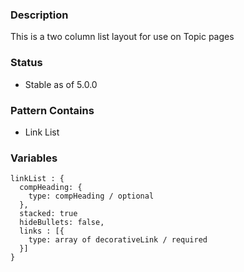 ### Description
This is a two column list layout for use on Topic pages

### Status
* Stable as of 5.0.0

### Pattern Contains
* Link List


### Variables
~~~
linkList : {
  compHeading: {
    type: compHeading / optional
  },
  stacked: true
  hideBullets: false,
  links : [{
    type: array of decorativeLink / required
  }]
}
~~~
